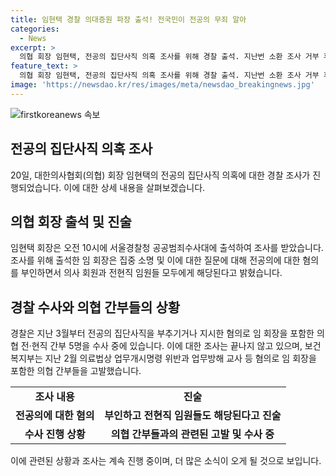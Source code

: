 ```yaml
---
title: 임현택 경찰 의대증원 파장 출석! 전국민이 전공의 무죄 알아
categories:
  - News
excerpt: >
  의협 회장 임현택, 전공의 집단사직 의혹 조사를 위해 경찰 출석. 지난번 소환 조사 거부 후 불려져 나간 적 있음. 보건복지부는 업무개시명령 위반 혐의로 임 회장 등을 고발. 3월부터 전공의 집단사직 부추기거나 지시한 혐의 수사 중. 27일 무기한 휴진 예고는 전공의와 사전 소통했는지 질문에는 답하지 않고 조사에 응함. 
feature_text: >
  의협 회장 임현택, 전공의 집단사직 의혹 조사를 위해 경찰 출석. 지난번 소환 조사 거부 후 불려져 나간 적 있음. 보건복지부는 업무개시명령 위반 혐의로 임 회장 등을 고발. 3월부터 전공의 집단사직 부추기거나 지시한 혐의 수사 중. 27일 무기한 휴진 예고는 전공의와 사전 소통했는지 질문에는 답하지 않고 조사에 응함. 
image: 'https://newsdao.kr/res/images/meta/newsdao_breakingnews.jpg'
---
```


<p><img src="https://newsdao.kr/res/images/meta/newsdao_breakingnews.jpg" alt="firstkoreanews 속보" /></p>

<h2 data-ke-size="size26">전공의 집단사직 의혹 조사</h2>

<p data-ke-size="size16">20일, 대한의사협회(의협) 회장 임현택의 전공의 집단사직 의혹에 대한 경찰 조사가 진행되었습니다. 이에 대한 상세 내용을 살펴보겠습니다.</p>

<h2>의협 회장 출석 및 진술</h2>

<p data-ke-size="size16">임현택 회장은 오전 10시에 서울경찰청 공공범죄수사대에 출석하여 조사를 받았습니다. 조사를 위해 출석한 임 회장은 집중 소명 및 이에 대한 질문에 대해 전공의에 대한 혐의를 부인하면서 의사 회원과 전현직 임원들 모두에게 해당된다고 밝혔습니다.</p>

<h2>경찰 수사와 의협 간부들의 상황</h2>

<p data-ke-size="size16">경찰은 지난 3월부터 전공의 집단사직을 부추기거나 지시한 혐의로 임 회장을 포함한 의협 전·현직 간부 5명을 수사 중에 있습니다. 이에 대한 조사는 끝나지 않고 있으며, 보건복지부는 지난 2월 의료법상 업무개시명령 위반과 업무방해 교사 등 혐의로 임 회장을 포함한 의협 간부들을 고발했습니다.</p>

<table>
  <tr>
    <td style="text-align: center; height: 17px;"><b>조사 내용</b></td>
    <td style="text-align: center; height: 17px;"><b>진술</b></td>
  </tr>
  <tr>
    <td style="text-align: center; height: 17px;"><b>전공의에 대한 혐의</b></td>
    <td style="text-align: center; height: 17px;"><b>부인하고 전현직 임원들도 해당된다고 진술</b></td>
  </tr>
  <tr>
    <td style="text-align: center; height: 17px;"><b>수사 진행 상황</b></td>
    <td style="text-align: center; height: 17px;"><b>의협 간부들과의 관련된 고발 및 수사 중</b></td>
  </tr>
</table>

<p data-ke-size="size16">이에 관련된 상황과 조사는 계속 진행 중이며, 더 많은 소식이 오게 될 것으로 보입니다.</p>

